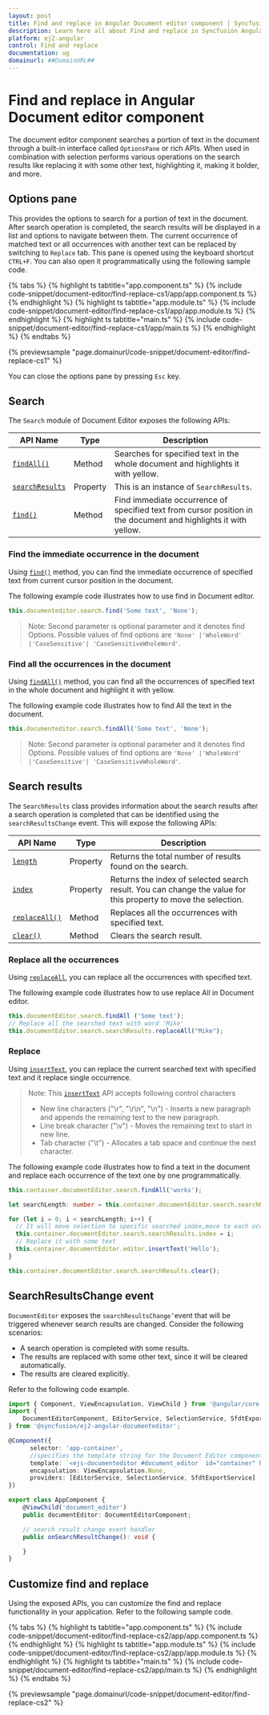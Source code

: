 ```yaml
---
layout: post
title: Find and replace in Angular Document editor component | Syncfusion
description: Learn here all about Find and replace in Syncfusion Angular Document editor component of Syncfusion Essential JS 2 and more.
platform: ej2-angular
control: Find and replace 
documentation: ug
domainurl: ##DomainURL##
---
```


# Find and replace in Angular Document editor component

The document editor component searches a portion of text in the document through a built-in interface called `OptionsPane` or rich APIs. When used in combination with selection performs various operations on the search results like replacing it with some other text, highlighting it, making it bolder, and more.

## Options pane

This provides the options to search for a portion of text in the document. After search operation is completed, the search results will be displayed in a list and options to navigate between them. The current occurrence of matched text or all occurrences with another text can be replaced by switching to `Replace` tab. This pane is opened using the keyboard shortcut `CTRL+F`. You can also open it programmatically using the following sample code.

{% tabs %}
{% highlight ts tabtitle="app.component.ts" %}
{% include code-snippet/document-editor/find-replace-cs1/app/app.component.ts %}
{% endhighlight %}
{% highlight ts tabtitle="app.module.ts" %}
{% include code-snippet/document-editor/find-replace-cs1/app/app.module.ts %}
{% endhighlight %}
{% highlight ts tabtitle="main.ts" %}
{% include code-snippet/document-editor/find-replace-cs1/app/main.ts %}
{% endhighlight %}
{% endtabs %}
  
{% previewsample "page.domainurl/code-snippet/document-editor/find-replace-cs1" %}

You can close the options pane by pressing `Esc` key.

## Search

The `Search` module of Document Editor exposes the following APIs:

|API Name|Type |Description|
|---|---|---|
|[`findAll()`](../api/document-editor/search/#findall)| Method |Searches for specified text in the whole document and highlights it with yellow.|
|[`searchResults`](https://ej2.syncfusion.com/angular/documentation/api/document-editor/search/#searchresults) |Property |This is an instance of `SearchResults`.|
|[`find()`](../api/document-editor/search/#find) | Method |Find immediate occurrence of specified text from cursor position in the document and highlights it with yellow.|

### Find the immediate occurrence in the document

Using [`find()`](../api/document-editor/search/#find) method, you can find the immediate occurrence of specified text from current cursor position in the document.

The following example code illustrates how to use find in Document editor.

```typescript
this.documenteditor.search.find('Some text', 'None');
```

>Note: Second parameter is optional parameter and it denotes find Options. Possible values of find options are `'None' |'WholeWord' |'CaseSensitive'| 'CaseSensitiveWholeWord'`.

### Find all the occurrences in the document

Using [`findAll()`](../api/document-editor/search/#findall) method, you can find all the occurrences of specified text in the whole document and highlight it with yellow.

The following example code illustrates how to find All the text in the document.

```typescript
this.documenteditor.search.findAll('Some text', 'None');
```

>Note: Second parameter is optional parameter and it denotes find Options. Possible values of find options are `'None' |'WholeWord' |'CaseSensitive'| 'CaseSensitiveWholeWord'`.

## Search results

The `SearchResults` class provides information about the search results after a search operation is completed that can be identified using the `searchResultsChange` event. This will expose the following APIs:

|API Name|Type |Description|
|---|---|---|
|[`length`](https://ej2.syncfusion.com/angular/documentation/api/document-editor/searchResults/#length)|Property|Returns the total number of results found on the search.|
|[`index`](https://ej2.syncfusion.com/angular/documentation/api/document-editor/searchResults/#index)|Property|Returns the index of selected search result. You can change the value for this property to move the selection.|
|[`replaceAll()`](../api/document-editor/searchResults/#replaceall)|Method|Replaces all the occurrences with specified text.|
|[`clear()`](../api/document-editor/searchResults/#clear)|Method|Clears the search result.|

### Replace all the occurrences

Using [`replaceAll`](https://ej2.syncfusion.com/angular/documentation/api/document-editor/searchResults/#replaceall), you can replace all the occurrences with specified text.

The following example code illustrates how to use replace All in Document editor.

```typescript
this.documentEditor.search.findAll ('Some text');
// Replace all the searched text with word 'Mike'
this.documentEditor.search.searchResults.replaceAll("Mike");  
```

### Replace

Using [`insertText`](https://ej2.syncfusion.com/angular/documentation/api/document-editor/editor/#inserttext), you can replace the current searched text with specified text and it replace single occurrence.

>Note: This [`insertText`](https://ej2.syncfusion.com/angular/documentation/api/document-editor/editor/#inserttext) API accepts following control characters
>* New line characters ("\r", "\r\n", "\n") - Inserts a new paragraph and appends the remaining text to the new paragraph.
>* Line break character ("\v") - Moves the remaining text to start in new line.
>* Tab character ("\t") - Allocates a tab space and continue the next character.

The following example code illustrates how to find a text in the document and replace each occurrence of the text one by one programmatically.

```typescript
this.container.documentEditor.search.findAll('works');

let searchLength: number = this.container.documentEditor.search.searchResults.length;

for (let i = 0; i < searchLength; i++) {
  // It will move selection to specific searched index,move to each occurrence one by one
  this.container.documentEditor.search.searchResults.index = i;
  // Replace it with some text
  this.container.documentEditor.editor.insertText('Hello');
}

this.container.documentEditor.search.searchResults.clear();
```

## SearchResultsChange event

`DocumentEditor` exposes the `searchResultsChange’`event that will be triggered whenever search results are changed. Consider the following scenarios:

* A search operation is completed with some results.
* The results are replaced with some other text, since it will be cleared automatically.
* The results are cleared explicitly.

Refer to the following code example.

```typescript
import { Component, ViewEncapsulation, ViewChild } from '@angular/core';
import {
    DocumentEditorComponent, EditorService, SelectionService, SfdtExportService, EditorHistoryService, BookmarkDialogService
} from '@syncfusion/ej2-angular-documenteditor';

@Component({
      selector: 'app-container',
      //specifies the template string for the Document Editor component
      template: `<ejs-documenteditor #document_editor  id="container" height="330px" style="display:block" [isReadOnly]=false [enableSelection]=true [enableSearch]=true (searchResultsChange)="onSearchResultChange()" > </ejs-documenteditor>`,
      encapsulation: ViewEncapsulation.None,
      providers: [EditorService, SelectionService, SfdtExportService]
})

export class AppComponent {
    @ViewChild('document_editor')
    public documentEditor: DocumentEditorComponent;

    // search result change event handler
    public onSearchResultChange(): void {

    }
}
```

## Customize find and replace

Using the exposed APIs, you can customize the find and replace functionality in your application. Refer to the following sample code.

{% tabs %}
{% highlight ts tabtitle="app.component.ts" %}
{% include code-snippet/document-editor/find-replace-cs2/app/app.component.ts %}
{% endhighlight %}
{% highlight ts tabtitle="app.module.ts" %}
{% include code-snippet/document-editor/find-replace-cs2/app/app.module.ts %}
{% endhighlight %}
{% highlight ts tabtitle="main.ts" %}
{% include code-snippet/document-editor/find-replace-cs2/app/main.ts %}
{% endhighlight %}
{% endtabs %}
  
{% previewsample "page.domainurl/code-snippet/document-editor/find-replace-cs2" %}